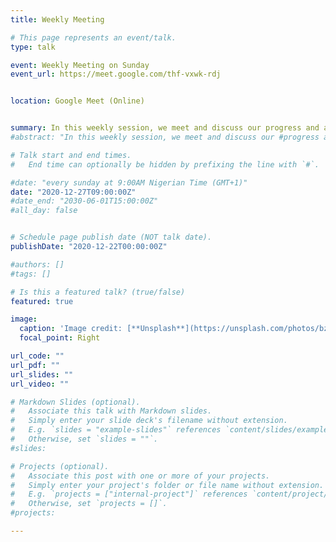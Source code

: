 ```yaml
---
title: Weekly Meeting

# This page represents an event/talk.
type: talk

event: Weekly Meeting on Sunday  
event_url: https://meet.google.com/thf-vxwk-rdj


location: Google Meet (Online) 


summary: In this weekly session, we meet and discuss our progress and any interesting idea 
#abstract: "In this weekly session, we meet and discuss our #progress and any interesting idea"

# Talk start and end times.
#   End time can optionally be hidden by prefixing the line with `#`.

#date: "every sunday at 9:00AM Nigerian Time (GMT+1)"
date: "2020-12-27T09:00:00Z"
#date_end: "2030-06-01T15:00:00Z"
#all_day: false


# Schedule page publish date (NOT talk date).
publishDate: "2020-12-22T00:00:00Z"

#authors: []
#tags: []

# Is this a featured talk? (true/false)
featured: true

image:
  caption: 'Image credit: [**Unsplash**](https://unsplash.com/photos/bzdhc5b3Bxs)'
  focal_point: Right

url_code: ""
url_pdf: ""
url_slides: ""
url_video: ""

# Markdown Slides (optional).
#   Associate this talk with Markdown slides.
#   Simply enter your slide deck's filename without extension.
#   E.g. `slides = "example-slides"` references `content/slides/example-slides.md`.
#   Otherwise, set `slides = ""`.
#slides:

# Projects (optional).
#   Associate this post with one or more of your projects.
#   Simply enter your project's folder or file name without extension.
#   E.g. `projects = ["internal-project"]` references `content/project/deep-learning/index.md`.
#   Otherwise, set `projects = []`.
#projects:

---
```



<!---
#Slides can be added in a few ways:

#- **Create** slides using Wowchemy's #[*Slides*](https://wowchemy.com/docs/managing-content/#create-sli#des) feature and link using `slides` parameter in the front #matter of the talk file
#- **Upload** an existing slide deck to `static/` and link using #`url_slides` parameter in the front matter of the talk file
#- **Embed** your slides (e.g. Google Slides) or presentation #video on this page using #[shortcodes](https://wowchemy.com/docs/writing-markdown-latex/).

#Further event details, including page elements such as image #galleries, can be added to the body of this page.
-->
